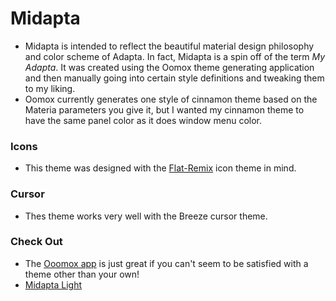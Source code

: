 # Midapta
* Midapta is intended to reflect the beautiful material design philosophy and color scheme of Adapta.
In fact, Midapta is a spin off of the term _My Adapta_.
It was created using the Oomox theme generating application and then manually going into certain style definitions and tweaking them to my liking.
* Oomox currently generates one style of cinnamon theme based on the Materia parameters you give it, but I wanted my cinnamon theme to have the same panel color as it does window menu color.
### Icons
* This theme was designed with the [Flat-Remix](https://github.com/daniruiz/Flat-Remix) icon theme in mind.
### Cursor
* Thes theme works very well with the Breeze cursor theme.
### Check Out
* The [Ooomox app](https://github.com/themix-project/oomox) is just great if you can't seem to be satisfied with a theme other than your own!
* [Midapta Light](https://github.com/DeanMoser/midapta-theme/)
